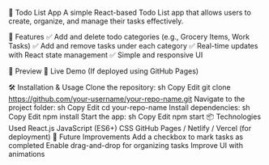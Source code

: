 📝 Todo List App
A simple React-based Todo List app that allows users to create, organize, and manage their tasks effectively.

🚀 Features
✅ Add and delete todo categories (e.g., Grocery Items, Work Tasks)
✅ Add and remove tasks under each category
✅ Real-time updates with React state management
✅ Simple and responsive UI

📸 Preview
🚀 Live Demo (If deployed using GitHub Pages)

🛠 Installation & Usage
Clone the repository:
sh
Copy
Edit
git clone https://github.com/your-username/your-repo-name.git
Navigate to the project folder:
sh
Copy
Edit
cd your-repo-name
Install dependencies:
sh
Copy
Edit
npm install
Start the app:
sh
Copy
Edit
npm start
📦 Technologies Used
React.js
JavaScript (ES6+)
CSS
GitHub Pages / Netlify / Vercel (for deployment)
🎯 Future Improvements
 Add a checkbox to mark tasks as completed
 Enable drag-and-drop for organizing tasks
 Improve UI with animations
